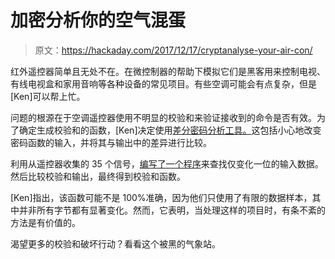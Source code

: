 # 加密分析你的空气混蛋

> 原文：<https://hackaday.com/2017/12/17/cryptanalyse-your-air-con/>

红外遥控器简单且无处不在。在微控制器的帮助下模拟它们是黑客用来控制电视、有线电视盒和家用音响等各种设备的常见项目。有些空调可能会有点复杂，但是[Ken]可以帮上忙。

问题的根源在于空调遥控器使用不明显的校验和来验证接收到的命令是否有效。为了确定生成校验和的函数，[Ken]决定使用[差分密码分析工具。](https://en.wikipedia.org/wiki/Differential_cryptanalysis)这包括小心地改变密码函数的输入，并将其与输出中的差异进行比较。

利用从遥控器收集的 35 个信号，[编写了一个程序](https://gist.github.com/shirriff/f4a45ba24ad19216225aa85525492f6b)来查找仅变化一位的输入数据。然后比较校验和输出，最终得到校验和函数。

[Ken]指出，该函数可能不是 100%准确，因为他们只使用了有限的数据样本，其中并非所有字节都有显著变化。然而，它表明，当处理这样的项目时，有条不紊的方法是有价值的。

渴望更多的校验和破坏行动？看看这个被黑的气象站。
